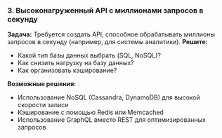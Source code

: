 ### **3. Высоконагруженный API с миллионами запросов в секунду**

**Задача:**
Требуется создать API, способное обрабатывать миллионы запросов в секунду (например, для системы аналитики).
**Решите:**

* Какой тип базы данных выбрать (SQL, NoSQL)?
* Как снизить нагрузку на базу данных?
* Как организовать кэширование?

**Возможные решения:**

* Использование NoSQL (Cassandra, DynamoDB) для высокой скорости записи
* Кэширование с помощью Redis или Memcached
* Использование GraphQL вместо REST для оптимизированных запросов
